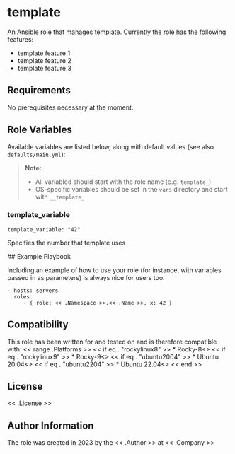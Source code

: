 # template

An Ansible role that manages template. Currently the role has the following
features:

* template feature 1
* template feature 2
* template feature 3

## Requirements

No prerequisites necessary at the moment.

## Role Variables

Available variables are listed below, along with default values (see also `defaults/main.yml`):

> **Note:**
> * All variabled should start with the role name (e.g. `template_`)
> * OS-specific variables should be set in the `vars` directory and start with `__template_`

### template_variable

    template_variable: "42"

Specifies the number that template uses

## Example Playbook

Including an example of how to use your role (for instance, with variables passed in as parameters) is always nice for users too:

    - hosts: servers
      roles:
         - { role: << .Namespace >>.<< .Name >>, x: 42 }

## Compatibility

This role has been written for and tested on and is therefore compatible with:
<< range .Platforms >>
<< if eq . "rockylinux8" >> * Rocky-8<<end>>
<< if eq . "rockylinux9" >> * Rocky-9<<end>>
<< if eq . "ubuntu2004" >> * Ubuntu 20.04<<end>>
<< if eq . "ubuntu2204" >> * Ubuntu 22.04<<end>>
<< end >>

## License

<< .License >>

## Author Information

The role was created in 2023 by the << .Author >> at << .Company >>
